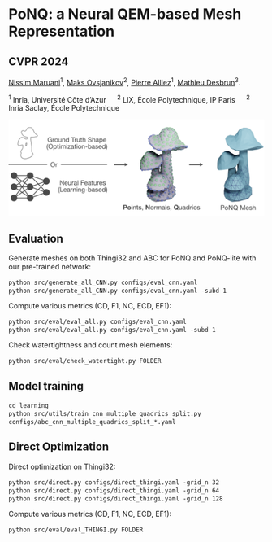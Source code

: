 

# PoNQ: a Neural QEM-based Mesh Representation
## CVPR 2024

[Nissim Maruani](https://nissmar.github.io)<sup>1</sup>, [Maks Ovsjanikov](https://www.lix.polytechnique.fr/~maks/)<sup>2</sup>, [Pierre Alliez](https://team.inria.fr/titane/pierre-alliez/)<sup>1</sup>, [Mathieu Desbrun](https://pages.saclay.inria.fr/mathieu.desbrun/)<sup>3</sup>.

<sup>1</sup> Inria, Université Côte d’Azur &emsp; <sup>2</sup> LIX, École Polytechnique, IP Paris &emsp; <sup>2</sup> Inria Saclay, École Polytechnique

<img src='data/banner.png' />

## Evaluation

Generate meshes on both Thingi32 and ABC for PoNQ and PoNQ-lite with our pre-trained network:

```
python src/generate_all_CNN.py configs/eval_cnn.yaml
python src/generate_all_CNN.py configs/eval_cnn.yaml -subd 1
```

Compute various metrics (CD, F1, NC, ECD, EF1):

```
python src/eval/eval_all.py configs/eval_cnn.yaml
python src/eval/eval_all.py configs/eval_cnn.yaml -subd 1
```

Check watertightness and count mesh elements: 

````
python src/eval/check_watertight.py FOLDER
````
## Model training

```
cd learning
python src/utils/train_cnn_multiple_quadrics_split.py configs/abc_cnn_multiple_quadrics_split_*.yaml
```

## Direct Optimization

Direct optimization on Thingi32:
````
python src/direct.py configs/direct_thingi.yaml -grid_n 32
python src/direct.py configs/direct_thingi.yaml -grid_n 64
python src/direct.py configs/direct_thingi.yaml -grid_n 128
````

Compute various metrics (CD, F1, NC, ECD, EF1):

````
python src/eval/eval_THINGI.py FOLDER
````


